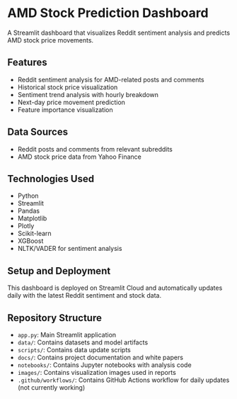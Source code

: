 # AMD Stock Prediction Dashboard

A Streamlit dashboard that visualizes Reddit sentiment analysis and predicts AMD stock price movements.

## Features

- Reddit sentiment analysis for AMD-related posts and comments
- Historical stock price visualization
- Sentiment trend analysis with hourly breakdown
- Next-day price movement prediction
- Feature importance visualization

## Data Sources

- Reddit posts and comments from relevant subreddits
- AMD stock price data from Yahoo Finance

## Technologies Used

- Python
- Streamlit
- Pandas
- Matplotlib
- Plotly
- Scikit-learn
- XGBoost
- NLTK/VADER for sentiment analysis

## Setup and Deployment

This dashboard is deployed on Streamlit Cloud and automatically updates daily with the latest Reddit sentiment and stock data.

## Repository Structure

- `app.py`: Main Streamlit application
- `data/`: Contains datasets and model artifacts
- `scripts/`: Contains data update scripts
- `docs/`: Contains project documentation and white papers
- `notebooks/`: Contains Jupyter notebooks with analysis code
- `images/`: Contains visualization images used in reports
- `.github/workflows/`: Contains GitHub Actions workflow for daily updates (not currently working)

